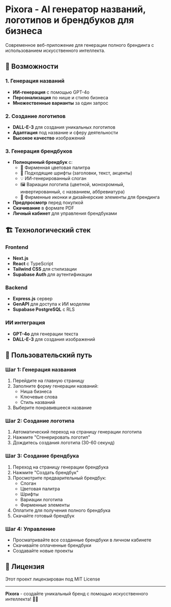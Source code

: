 # Pixora - AI генератор названий, логотипов и брендбуков для бизнеса

Современное веб-приложение для генерации полного брендинга с использованием искусственного интеллекта.

## 🚀 Возможности

### 1. Генерация названий
- **ИИ-генерация** с помощью GPT-4o
- **Персонализация** по нише и стилю бизнеса
- **Множественные варианты** за один запрос

### 2. Создание логотипов  
- **DALL-E-3** для создания уникальных логотипов
- **Адаптация** под название и сферу деятельности
- **Высокое качество** изображений

### 3. Генерация брендбуков
- **Полноценный брендбук** с:
  - 🎨 Фирменная цветовая палитра
  - 📝 Подходящие шрифты (заголовки, текст, акценты)
  - 💡 ИИ-генерированный слоган
  - 🖼️ Вариации логотипа (цветной, монохромный, инвертированный, с названием, аббревиатура)
  - 🎯 Фирменные иконки и дизайнерские элементы для брендинга
- **Предпросмотр** перед покупкой
- **Скачивание** в формате PDF
- **Личный кабинет** для управления брендбуками

## 🏗️ Технологический стек

### Frontend
- **Next.js** 
- **React** с TypeScript
- **Tailwind CSS** для стилизации
- **Supabase Auth** для аутентификации

### Backend
- **Express.js** сервер
- **GenAPI** для доступа к ИИ моделям
- **Supabase PostgreSQL** с RLS

### ИИ интеграция
- **GPT-4o** для генерации текста
- **DALL-E-3** для создания изображений

## 📱 Пользовательский путь

### Шаг 1: Генерация названия
1. Перейдите на главную страницу
2. Заполните форму генерации названий:
   - Ниша бизнеса
   - Ключевые слова  
   - Стиль названий
3. Выберите понравившееся название

### Шаг 2: Создание логотипа
1. Автоматический переход на страницу генерации логотипа
2. Нажмите "Сгенерировать логотип"
3. Дождитесь создания логотипа (30-60 секунд)

### Шаг 3: Создание брендбука
1. Переход на страницу генерации брендбука
2. Нажмите "Создать брендбук"
3. Просмотрите предварительный брендбук:
   - Слоган
   - Цветовая палитра
   - Шрифты
   - Вариации логотипа
   - Фирменные элементы
4. Оплатите для получения полного брендбука
5. Скачайте готовый брендбук

### Шаг 4: Управление
- Просматривайте все созданные брендбуки в личном кабинете
- Скачивайте оплаченные брендбуки
- Создавайте новые проекты

## 📄 Лицензия

Этот проект лицензирован под MIT License


---

**Pixora** - создайте уникальный бренд с помощью искусственного интеллекта! 🎨✨ 